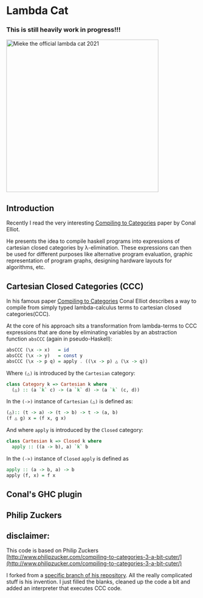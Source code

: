 # Lambda Cat

### This is still heavily work in progress!!!

<img src="./lambda-cat-logo.png" width="400" height="400" alt="Mieke the official lambda cat 2021"/>





## Introduction

Recently I read the very interesting [Compiling to Categories](http://conal.net/papers/compiling-to-categories/compiling-to-categories.pdf) paper by Conal Elliot.

He presents the idea to compile haskell programs into expressions of cartesian closed categories by λ-elimination.
These expressions can then be used for different purposes like alternative program evaluation, graphic representation
of program graphs, designing hardware layouts for algorithms, etc.


## Cartesian Closed Categories (CCC)

In his famous paper [Compiling to Categories](http://conal.net/papers/compiling-to-categories/compiling-to-categories.pdf) Conal Elliot describes a way to compile from simply typed lambda-calculus terms to cartesian closed categories(CCC).

At the core of his approach sits a transformation from lambda-terms to CCC expressions that are done by eliminating variables by an abstraction function `absCCC` (again in pseudo-Haskell):

```haskell
absCCC (\x -> x)   = id
absCCC (\x -> y)   = const y
absCCC (\x -> p q) = apply . ((\x -> p) △ (\x -> q))
```

Where `(△)` is introduced by the `Cartesian` category:

```haskell
class Category k => Cartesian k where
  (△) :: (a `k` c) -> (a `k` d) -> (a `k` (c, d))
```

In the `(->)` instance of `Cartesian` `(△)` is defined as: 

```haskell
(△):: (t -> a) -> (t -> b) -> t -> (a, b)
(f △ g) x = (f x, g x)
```

And where `apply` is introduced by the `Closed` category:

```haskell
class Cartesian k => Closed k where
  apply :: ((a -> b), a) `k` b
```

In the `(->)` instance of `Closed` `apply` is defined as 

```haskell
apply :: (a -> b, a) -> b
apply (f, x) = f x
```

## Conal's GHC plugin 

## Philip Zuckers 


## disclaimer:

This code is based on Philip Zuckers
[http://www.philipzucker.com/compiling-to-categories-3-a-bit-cuter/](http://www.philipzucker.com/compiling-to-categories-3-a-bit-cuter/)

I forked from a [specific branch of his repository](https://github.com/philzook58/not-bad-ccc/tree/fan2).
All the really complicated stuff is his invention. I just filled the blanks, cleaned up the code a bit and added an interpreter that executes CCC code.
